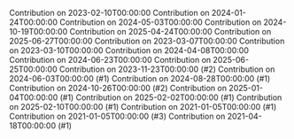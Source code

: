 Contribution on 2023-02-10T00:00:00
Contribution on 2024-01-24T00:00:00
Contribution on 2024-05-03T00:00:00
Contribution on 2024-10-19T00:00:00
Contribution on 2025-04-24T00:00:00
Contribution on 2025-06-27T00:00:00
Contribution on 2023-03-07T00:00:00
Contribution on 2023-03-10T00:00:00
Contribution on 2024-04-08T00:00:00
Contribution on 2024-06-23T00:00:00
Contribution on 2025-06-25T00:00:00
Contribution on 2023-11-23T00:00:00 (#2)
Contribution on 2024-06-03T00:00:00 (#1)
Contribution on 2024-08-28T00:00:00 (#1)
Contribution on 2024-10-26T00:00:00 (#2)
Contribution on 2025-01-04T00:00:00 (#1)
Contribution on 2025-02-02T00:00:00 (#1)
Contribution on 2025-02-10T00:00:00 (#1)
Contribution on 2021-01-05T00:00:00 (#1)
Contribution on 2021-01-05T00:00:00 (#3)
Contribution on 2021-04-18T00:00:00 (#1)
